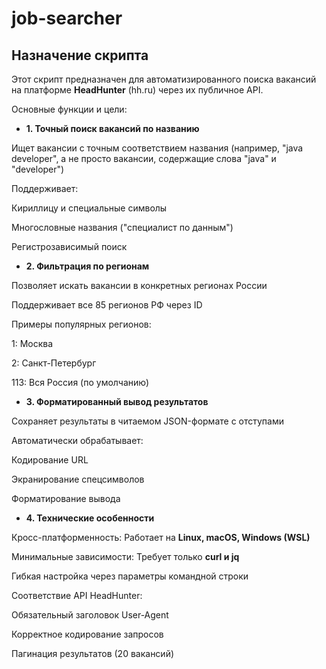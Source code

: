 # job-searcher
## Назначение скрипта
Этот скрипт предназначен для автоматизированного поиска вакансий на платформе **HeadHunter** (hh.ru) через их публичное API. 

Основные функции и цели:

- **1. Точный поиск вакансий по названию**
  
Ищет вакансии с точным соответствием названия (например, "java developer", а не просто вакансии, содержащие слова "java" и "developer")

Поддерживает:

Кириллицу и специальные символы

Многословные названия ("специалист по данным")

Регистрозависимый поиск

- **2. Фильтрация по регионам**
  
Позволяет искать вакансии в конкретных регионах России

Поддерживает все 85 регионов РФ через ID

Примеры популярных регионов:

1: Москва

2: Санкт-Петербург

113: Вся Россия (по умолчанию)

- **3. Форматированный вывод результатов**
  
Сохраняет результаты в читаемом JSON-формате с отступами

Автоматически обрабатывает:

Кодирование URL

Экранирование спецсимволов

Форматирование вывода

- **4. Технические особенности**
  
Кросс-платформенность: Работает на **Linux, macOS, Windows (WSL)**

Минимальные зависимости: Требует только **curl и jq**

Гибкая настройка через параметры командной строки

Соответствие API HeadHunter:

Обязательный заголовок User-Agent

Корректное кодирование запросов

Пагинация результатов (20 вакансий)

